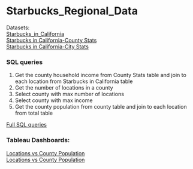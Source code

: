 # Starbucks_Regional_Data
Datasets:  
[Starbucks_in_California](https://data.world/alice-c/starbucks)  
[Starbucks in California-County Stats](https://data.world/alice-c/starbucks)  
[Starbucks in California-City Stats](https://data.world/alice-c/starbucks)  

### SQL queries
  1. Get the county household income from County Stats table and join to each location from Starbucks in California table
  2. Get the number of locations in a county
  3. Select county with max number of locations
  4. Select county with max income
  5. Get the county population from county table and join to each location from total table

[Full SQL queries](https://github.com/christabel-paul/Starbucks_Regional_Data/blob/main/SQLQuery1.sql)




### Tableau Dashboards:  
[Locations vs County Population](https://public.tableau.com/views/StarbucksLocationsinCalifornia-Population/PopDashboard?:language=en-US&:display_count=n&:origin=viz_share_link)  
[Locations vs County Population](https://public.tableau.com/shared/C4FZBB9W6?:display_count=n&:origin=viz_share_link)
